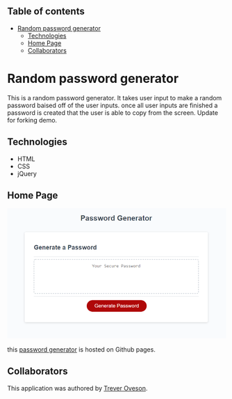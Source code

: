 ## Table of contents
- [Random password generator](#random-password-generator)
  - [Technologies](#technologies)
  - [Home Page](#home-page)
  - [Collaborators](#collaborators)

# Random password generator

This is a random password generator. It takes user input to make a random password baised off of the user inputs. once all user inputs are finished a password is created that the user is able to copy from the screen. Update for forking demo.

## Technologies
* HTML
* CSS
* jQuery

## Home Page
![create password](./assets/image/createPassword.PNG)

this [password generator](https://toveson.github.io/password-generator/) is hosted on Github pages.

## Collaborators
This application was authored by [Trever Oveson](https://github.com/toveson).